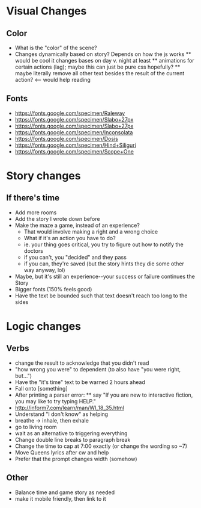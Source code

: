 # Visual Changes
## Color
* What is the "color" of the scene?
* Changes dynamically based on story? Depends on how the js works
** would be cool it changes bases on day v. night at least
** animations for certain actions (lag); maybe this can just be pure css hopefully?
** maybe literally remove all other text besides the result of the current action? <-- would help reading
## Fonts
* https://fonts.google.com/specimen/Raleway
* https://fonts.google.com/specimen/Slabo+27px
* https://fonts.google.com/specimen/Slabo+27px
* https://fonts.google.com/specimen/Inconsolata
* https://fonts.google.com/specimen/Dosis
* https://fonts.google.com/specimen/Hind+Siliguri
* https://fonts.google.com/specimen/Scope+One
# Story changes
## If there's time
* Add more rooms
* Add the story I wrote down before
* Make the maze a game, instead of an experience?
    - That would involve making a right and a wrong choice
    - What if it's an action you have to do?
    - ie. your thing goes critical, you try to figure out how to notify the doctors
    - if you can't, you "decided" and they pass
    - if you can, they're saved (but the story hints they die some other way anyway, lol)
* Maybe, but it's still an experience--your success or failure continues the Story
* Bigger fonts (150% feels good)
* Have the text be bounded such that text doesn't reach too long to the sides
# Logic changes
## Verbs
* change the result to acknowledge that you didn't read
* "how wrong you were" to dependent (to also have "you were right, but...")
* Have the "it's time" text to be warned 2 hours ahead
* Fall onto [something]
* After printing a parser error: 
** say "If you are new to interactive fiction, you may like to try typing HELP."
* http://inform7.com/learn/man/WI_18_35.html
* Understand "I don't know" as helping
* breathe -> inhale, then exhale
* go to living room
* wait as an alternative to triggering everything
* Change double line breaks to paragraph break
* Change the time to cap at 7:00 exactly (or change the wording so ~7)
* Move Queens lyrics after cw and help
* Prefer that the prompt changes width (somehow)
## Other
* Balance time and game story as needed
* make it mobile friendly, then link to it
